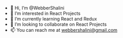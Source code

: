 - 👋 Hi, I’m @WebberShalini
- 👀 I’m interested in React Projects
- 🌱 I’m currently learning React and Redux
- 💞️ I’m looking to collaborate on React Projects
- 📫 You can reach me at webbershalini@gmail.com

<!---
WebberShalini/WebberShalini is a ✨ special ✨ repository because its `README.md` (this file) appears on your GitHub profile.
You can click the Preview link to take a look at your changes.
--->
